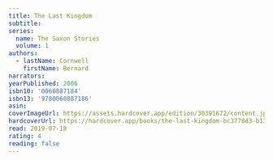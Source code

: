```yaml
---
title: The Last Kingdom
subtitle:
series:
  name: The Saxon Stories
  volume: 1
authors:
  - lastName: Cornwell
    firstName: Bernard
narrators:
yearPublished: 2006
isbn10: '0060887184'
isbn13: '9780060887186'
asin:
coverImageUrl: https://assets.hardcover.app/edition/30391672/content.jpeg
hardcoverUrl: https://hardcover.app/books/the-last-kingdom-bc3778d3-b131-4f0e-8cc9-18a68b3ec4e8/editions/30391672
read: 2019-07-18
rating: 4
reading: false
---
```

